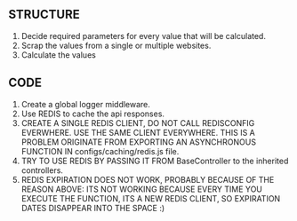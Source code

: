 ## STRUCTURE
1. Decide required parameters for every value that will be calculated.
2. Scrap the values from a single or multiple websites.
3. Calculate the values



## CODE
1. Create a global logger middleware.
2. Use REDIS to cache the api responses.
3. CREATE A SINGLE REDIS CLIENT, DO NOT CALL REDISCONFIG EVERWHERE. USE THE SAME CLIENT EVERYWHERE. THIS IS A PROBLEM ORIGINATE FROM EXPORTING AN ASYNCHRONOUS FUNCTION IN configs/caching/redis.js file.
4. TRY TO USE REDIS BY PASSING IT FROM BaseController to the inherited controllers.
5. REDIS EXPIRATION DOES NOT WORK, PROBABLY BECAUSE OF THE REASON ABOVE: ITS NOT WORKING BECAUSE EVERY TIME YOU EXECUTE THE FUNCTION, ITS A NEW REDIS CLIENT, SO EXPIRATION DATES DISAPPEAR INTO THE SPACE :)